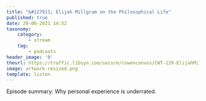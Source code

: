 ```yaml
---
title: "&#127911; Elijah Millgram on the Philosophical Life"
published: true
date: 20-06-2021 14:52
taxonomy:
    category:
        - stream
    tag:
        - podcasts
header_image: '0'
theurl: https://traffic.libsyn.com/secure/cowenconvos/CWT-129-ElijahMillgram-podcast.mp3?dest-id=850607
image: artwork-resized.png
template: listen
--- 
```

Episode summary: Why personal experience is underrated.
